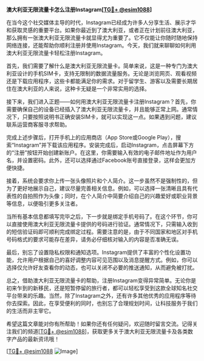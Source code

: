 **澳大利亚无限流量卡怎么注册Instagram[[TG💪+ @esim1088](https://t.me/s/esim1088)]**

在当今这个社交媒体主导的时代，Instagram已经成为许多人分享生活、展示才华和获取灵感的重要平台。如果你最近到了澳大利亚，或者正在计划前往澳大利亚，那么拥有一张澳大利亚无限流量卡就显得尤为重要了。它不仅能让你随时随地保持网络连接，还能帮助你顺利注册并使用Instagram。今天，我们就来聊聊如何利用澳大利亚无限流量卡轻松注册Instagram。

首先，我们需要了解什么是澳大利亚无限流量卡。简单来说，这是一种专门为澳大利亚设计的手机SIM卡，支持无限制的数据流量服务。无论是浏览网页、观看视频还是下载应用程序，这些卡都能满足你的需求。对于留学生、游客以及需要长期居住在澳大利亚的人来说，这种卡无疑是一个非常实用的选择。

接下来，我们进入正题——如何用澳大利亚无限流量卡注册Instagram？首先，你需要确保自己的设备已经插入了澳大利亚无限流量卡，并且能够正常上网。通常情况下，只要按照说明书正确安装SIM卡，就可以实现这一点。如果遇到问题，建议联系运营商客服寻求帮助。

完成上述步骤后，打开手机上的应用商店（App Store或Google Play），搜索“Instagram”并下载该应用程序。安装完成后，启动Instagram，点击屏幕下方的“注册”按钮开始创建新账户。在这里，你需要输入有效的电子邮件地址作为用户名，并设置密码。此外，还可以选择通过Facebook账号直接登录，这样会更加方便快捷。

接着，系统会要求你上传一张头像照片和个人简介。这一步虽然不是强制性的，但为了更好地展示自己，建议尽量完善相关信息。例如，可以选择一张清晰且具有代表性的自拍照作为头像；同时，在个人简介中简要介绍自己的兴趣爱好或职业背景等信息，以便吸引更多关注者。

当所有基本信息都填写完毕之后，下一步就是绑定手机号码了。在这个环节，你可以直接使用澳大利亚无限流量卡提供的号码进行验证。通常情况下，只需输入收到的短信验证码即可顺利完成绑定过程。需要注意的是，由于不同国家和地区对手机号码格式的要求可能存在差异，请务必仔细核对输入的内容是否准确无误。

最后，别忘了设置隐私权限和通知选项。Instagram提供了丰富的个性化设置功能，允许用户根据自己的喜好调整内容可见范围以及消息提醒方式。例如，你可以选择仅允许好友查看你的动态，也可以关闭不必要的推送通知，从而避免被打扰。

总之，借助澳大利亚无限流量卡的帮助，注册Instagram变得异常简单。无论你是初来乍到的新移民，还是短暂停留的旅行者，都可以轻松享受到这款全球知名社交平台带来的乐趣。当然，除了Instagram之外，还有许多其他优秀的应用程序等待你去探索。因此，在享受便利的同时，也别忘了合理规划时间，让科技服务于我们的生活而非主宰它。

希望这篇文章能对你有所帮助！如果你还有任何疑问，欢迎随时留言交流。记得关注我们的频道[[TG💪+ @esim1088](https://t.me/s/esim1088)]，获取更多关于澳大利亚无限流量卡及各类数字产品的最新资讯哦！

[[TG💪+ @esim1088](https://t.me/s/esim1088) ![Image](https://i.postimg.cc/4NQfJmqS/Snipaste-2025-05-13-00-14-12.png)]